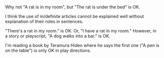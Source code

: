 Why not "A rat is in my room", but "The rat is under the bed" is OK.

I think the use of in/definite articles cannot be explained well without explanation of their roles in
sentences.

"There's a rat in my room." is OK.
Or, "I have a rat in my room." However, in a story or playscript, "A dog walks into a bar." is OK.

I'm reading a book by Teramura Hideo where he says the first one ("A pen is on the table") is only OK in play directions.
